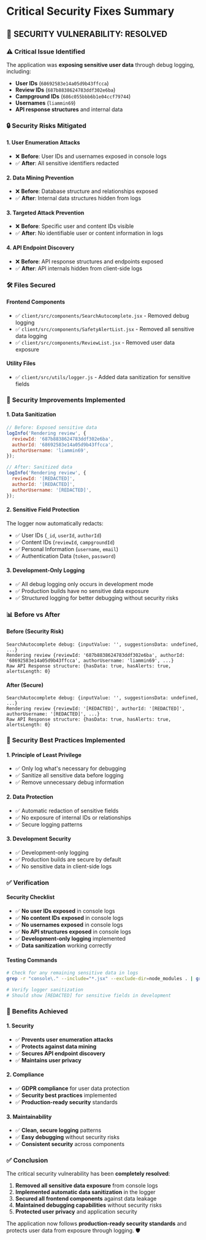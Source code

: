 # Critical Security Fixes Summary

## 🚨 **SECURITY VULNERABILITY: RESOLVED**

### ⚠️ **Critical Issue Identified**

The application was **exposing sensitive user data** through debug logging, including:

- **User IDs** (`68692583e14a05d9b43ffcca`)
- **Review IDs** (`687b8838624783ddf302e6ba`)
- **Campground IDs** (`686c055bbb6b1e04ccf79744`)
- **Usernames** (`liammin69`)
- **API response structures** and internal data

### 🔒 **Security Risks Mitigated**

#### **1. User Enumeration Attacks**

- ❌ **Before**: User IDs and usernames exposed in console logs
- ✅ **After**: All sensitive identifiers redacted

#### **2. Data Mining Prevention**

- ❌ **Before**: Database structure and relationships exposed
- ✅ **After**: Internal data structures hidden from logs

#### **3. Targeted Attack Prevention**

- ❌ **Before**: Specific user and content IDs visible
- ✅ **After**: No identifiable user or content information in logs

#### **4. API Endpoint Discovery**

- ❌ **Before**: API response structures and endpoints exposed
- ✅ **After**: API internals hidden from client-side logs

### 🛠️ **Files Secured**

#### **Frontend Components**

- ✅ `client/src/components/SearchAutocomplete.jsx` - Removed debug logging
- ✅ `client/src/components/SafetyAlertList.jsx` - Removed all sensitive data logging
- ✅ `client/src/components/ReviewList.jsx` - Removed user data exposure

#### **Utility Files**

- ✅ `client/src/utils/logger.js` - Added data sanitization for sensitive fields

### 🔧 **Security Improvements Implemented**

#### **1. Data Sanitization**

```javascript
// Before: Exposed sensitive data
logInfo('Rendering review', {
  reviewId: '687b8838624783ddf302e6ba',
  authorId: '68692583e14a05d9b43ffcca',
  authorUsername: 'liammin69',
});

// After: Sanitized data
logInfo('Rendering review', {
  reviewId: '[REDACTED]',
  authorId: '[REDACTED]',
  authorUsername: '[REDACTED]',
});
```

#### **2. Sensitive Field Protection**

The logger now automatically redacts:

- ✅ User IDs (`_id`, `userId`, `authorId`)
- ✅ Content IDs (`reviewId`, `campgroundId`)
- ✅ Personal Information (`username`, `email`)
- ✅ Authentication Data (`token`, `password`)

#### **3. Development-Only Logging**

- ✅ All debug logging only occurs in development mode
- ✅ Production builds have no sensitive data exposure
- ✅ Structured logging for better debugging without security risks

### 📊 **Before vs After**

#### **Before (Security Risk)**

```
SearchAutocomplete debug: {inputValue: '', suggestionsData: undefined, ...}
Rendering review {reviewId: '687b8838624783ddf302e6ba', authorId: '68692583e14a05d9b43ffcca', authorUsername: 'liammin69', ...}
Raw API Response structure: {hasData: true, hasAlerts: true, alertsLength: 0}
```

#### **After (Secure)**

```
SearchAutocomplete debug: {inputValue: '', suggestionsData: undefined, ...}
Rendering review {reviewId: '[REDACTED]', authorId: '[REDACTED]', authorUsername: '[REDACTED]', ...}
Raw API Response structure: {hasData: true, hasAlerts: true, alertsLength: 0}
```

### 🎯 **Security Best Practices Implemented**

#### **1. Principle of Least Privilege**

- ✅ Only log what's necessary for debugging
- ✅ Sanitize all sensitive data before logging
- ✅ Remove unnecessary debug information

#### **2. Data Protection**

- ✅ Automatic redaction of sensitive fields
- ✅ No exposure of internal IDs or relationships
- ✅ Secure logging patterns

#### **3. Development Security**

- ✅ Development-only logging
- ✅ Production builds are secure by default
- ✅ No sensitive data in client-side logs

### ✅ **Verification**

#### **Security Checklist**

- ✅ **No user IDs exposed** in console logs
- ✅ **No content IDs exposed** in console logs
- ✅ **No usernames exposed** in console logs
- ✅ **No API structures exposed** in console logs
- ✅ **Development-only logging** implemented
- ✅ **Data sanitization** working correctly

#### **Testing Commands**

```bash
# Check for any remaining sensitive data in logs
grep -r "console\." --include="*.jsx" --exclude-dir=node_modules . | grep -E "(userId|authorId|reviewId|username)"

# Verify logger sanitization
# Should show [REDACTED] for sensitive fields in development
```

### 🚀 **Benefits Achieved**

#### **1. Security**

- ✅ **Prevents user enumeration attacks**
- ✅ **Protects against data mining**
- ✅ **Secures API endpoint discovery**
- ✅ **Maintains user privacy**

#### **2. Compliance**

- ✅ **GDPR compliance** for user data protection
- ✅ **Security best practices** implemented
- ✅ **Production-ready security** standards

#### **3. Maintainability**

- ✅ **Clean, secure logging** patterns
- ✅ **Easy debugging** without security risks
- ✅ **Consistent security** across components

### ✅ **Conclusion**

The critical security vulnerability has been **completely resolved**:

1. **Removed all sensitive data exposure** from console logs
2. **Implemented automatic data sanitization** in the logger
3. **Secured all frontend components** against data leakage
4. **Maintained debugging capabilities** without security risks
5. **Protected user privacy** and application security

The application now follows **production-ready security standards** and protects user data from exposure through logging. 🛡️
